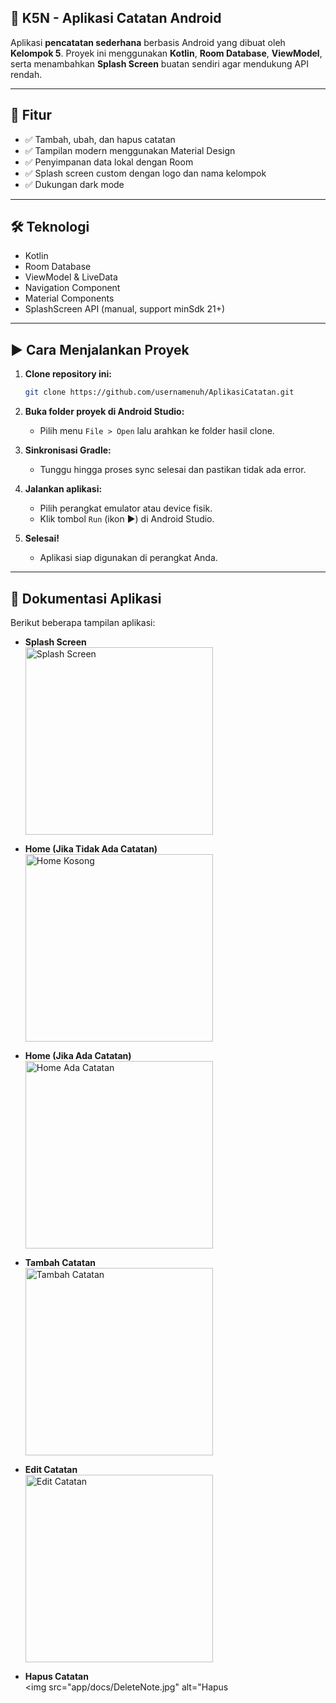 ## 📱 K5N - Aplikasi Catatan Android

Aplikasi **pencatatan sederhana** berbasis Android yang dibuat oleh **Kelompok 5**. Proyek ini menggunakan **Kotlin**, **Room Database**, **ViewModel**, serta menambahkan **Splash Screen** buatan sendiri agar mendukung API rendah.

---

## 🚀 Fitur

- ✅ Tambah, ubah, dan hapus catatan
- ✅ Tampilan modern menggunakan Material Design
- ✅ Penyimpanan data lokal dengan Room
- ✅ Splash screen custom dengan logo dan nama kelompok
- ✅ Dukungan dark mode

---

## 🛠️ Teknologi

- Kotlin
- Room Database
- ViewModel & LiveData
- Navigation Component
- Material Components
- SplashScreen API (manual, support minSdk 21+)

---

## ▶️ Cara Menjalankan Proyek

1. **Clone repository ini:**
   ```bash
   git clone https://github.com/usernamenuh/AplikasiCatatan.git
   ```
2. **Buka folder proyek di Android Studio:**
   - Pilih menu `File > Open` lalu arahkan ke folder hasil clone.

3. **Sinkronisasi Gradle:**
   - Tunggu hingga proses sync selesai dan pastikan tidak ada error.

4. **Jalankan aplikasi:**
   - Pilih perangkat emulator atau device fisik.
   - Klik tombol `Run` (ikon ▶️) di Android Studio.

5. **Selesai!**
   - Aplikasi siap digunakan di perangkat Anda.

---

## 📸 Dokumentasi Aplikasi

Berikut beberapa tampilan aplikasi:

- **Splash Screen**  
  <img src="app/docs/SpleesScreen.jpg" alt="Splash Screen" width="300"/>

- **Home (Jika Tidak Ada Catatan)**  
  <img src="app/docs/HomeJikaTidakAdaNote.jpg" alt="Home Kosong" width="300"/>

- **Home (Jika Ada Catatan)**  
  <img src="app/docs/HomeJikaAdaNote.jpg" alt="Home Ada Catatan" width="300"/>

- **Tambah Catatan**  
  <img src="app/docs/AddNote.jpg" alt="Tambah Catatan" width="300"/>

- **Edit Catatan**  
  <img src="app/docs/EditNote.jpg" alt="Edit Catatan" width="300"/>

- **Hapus Catatan**  
  <img src="app/docs/DeleteNote.jpg" alt="Hapus